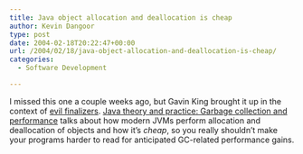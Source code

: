 ```yaml
---
title: Java object allocation and deallocation is cheap
author: Kevin Dangoor
type: post
date: 2004-02-18T20:22:47+00:00
url: /2004/02/18/java-object-allocation-and-deallocation-is-cheap/
categories:
  - Software Development

---
```

I missed this one a couple weeks ago, but Gavin King brought it up in the context of [evil finalizers][1]. [Java theory and practice: Garbage collection and performance][2] talks about how modern JVMs perform allocation and deallocation of objects and how it&#8217;s _cheap_, so you really shouldn&#8217;t make your programs harder to read for anticipated GC-related performance gains.

 [1]: http://blog.hibernate.org/cgi-bin/blosxom.cgi/2004/02/18#finalize
 [2]: http://www-106.ibm.com/developerworks/library/j-jtp01274.html "Java theory and practice: Garbage collection and performance"